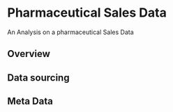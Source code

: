 # Pharmaceutical Sales Data
An Analysis on a pharmaceutical Sales Data

## Overview

## Data sourcing

## Meta Data
